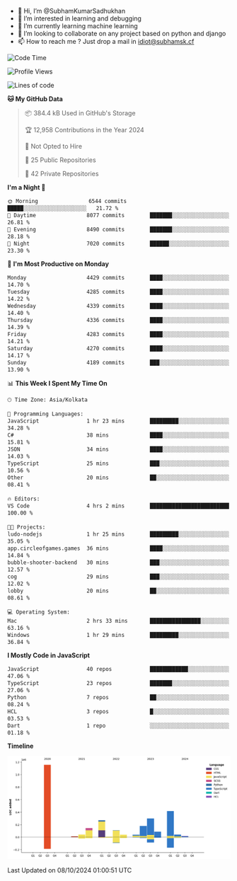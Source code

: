 - 👋 Hi, I’m @SubhamKumarSadhukhan
- 👀 I’m interested in learning and debugging
- 🌱 I’m currently learning machine learning
- 💞️ I’m looking to collaborate on any project based on python and django
- 📫 How to reach me ?
      Just drop a mail in idiot@subhamsk.cf

<!---
SubhamKumarSadhukhan/SubhamKumarSadhukhan is a ✨ special ✨ repository because its `README.md` (this file) appears on your GitHub profile.
You can click the Preview link to take a look at your changes.
--->


<!--START_SECTION:waka-->
![Code Time](http://img.shields.io/badge/Code%20Time-2%2C554%20hrs-blue)

![Profile Views](http://img.shields.io/badge/Profile%20Views-3-blue)

![Lines of code](https://img.shields.io/badge/From%20Hello%20World%20I%27ve%20Written-2.8%20million%20lines%20of%20code-blue)

**🐱 My GitHub Data** 

> 📦 384.4 kB Used in GitHub's Storage 
 > 
> 🏆 12,958 Contributions in the Year 2024
 > 
> 🚫 Not Opted to Hire
 > 
> 📜 25 Public Repositories 
 > 
> 🔑 42 Private Repositories 
 > 
**I'm a Night 🦉** 

```text
🌞 Morning                6544 commits        █████░░░░░░░░░░░░░░░░░░░░   21.72 % 
🌆 Daytime                8077 commits        ███████░░░░░░░░░░░░░░░░░░   26.81 % 
🌃 Evening                8490 commits        ███████░░░░░░░░░░░░░░░░░░   28.18 % 
🌙 Night                  7020 commits        ██████░░░░░░░░░░░░░░░░░░░   23.30 % 
```
📅 **I'm Most Productive on Monday** 

```text
Monday                   4429 commits        ████░░░░░░░░░░░░░░░░░░░░░   14.70 % 
Tuesday                  4285 commits        ████░░░░░░░░░░░░░░░░░░░░░   14.22 % 
Wednesday                4339 commits        ████░░░░░░░░░░░░░░░░░░░░░   14.40 % 
Thursday                 4336 commits        ████░░░░░░░░░░░░░░░░░░░░░   14.39 % 
Friday                   4283 commits        ████░░░░░░░░░░░░░░░░░░░░░   14.21 % 
Saturday                 4270 commits        ████░░░░░░░░░░░░░░░░░░░░░   14.17 % 
Sunday                   4189 commits        ███░░░░░░░░░░░░░░░░░░░░░░   13.90 % 
```


📊 **This Week I Spent My Time On** 

```text
🕑︎ Time Zone: Asia/Kolkata

💬 Programming Languages: 
JavaScript               1 hr 23 mins        █████████░░░░░░░░░░░░░░░░   34.28 % 
C#                       38 mins             ████░░░░░░░░░░░░░░░░░░░░░   15.81 % 
JSON                     34 mins             ████░░░░░░░░░░░░░░░░░░░░░   14.03 % 
TypeScript               25 mins             ███░░░░░░░░░░░░░░░░░░░░░░   10.56 % 
Other                    20 mins             ██░░░░░░░░░░░░░░░░░░░░░░░   08.41 % 

🔥 Editors: 
VS Code                  4 hrs 2 mins        █████████████████████████   100.00 % 

🐱‍💻 Projects: 
ludo-nodejs              1 hr 25 mins        █████████░░░░░░░░░░░░░░░░   35.05 % 
app.circleofgames.games  36 mins             ████░░░░░░░░░░░░░░░░░░░░░   14.84 % 
bubble-shooter-backend   30 mins             ███░░░░░░░░░░░░░░░░░░░░░░   12.57 % 
cog                      29 mins             ███░░░░░░░░░░░░░░░░░░░░░░   12.02 % 
lobby                    20 mins             ██░░░░░░░░░░░░░░░░░░░░░░░   08.61 % 

💻 Operating System: 
Mac                      2 hrs 33 mins       ████████████████░░░░░░░░░   63.16 % 
Windows                  1 hr 29 mins        █████████░░░░░░░░░░░░░░░░   36.84 % 
```

**I Mostly Code in JavaScript** 

```text
JavaScript               40 repos            ████████████░░░░░░░░░░░░░   47.06 % 
TypeScript               23 repos            ███████░░░░░░░░░░░░░░░░░░   27.06 % 
Python                   7 repos             ██░░░░░░░░░░░░░░░░░░░░░░░   08.24 % 
HCL                      3 repos             █░░░░░░░░░░░░░░░░░░░░░░░░   03.53 % 
Dart                     1 repo              ░░░░░░░░░░░░░░░░░░░░░░░░░   01.18 % 
```



**Timeline**

![Lines of Code chart](https://raw.githubusercontent.com/SubhamKumarSadhukhan/SubhamKumarSadhukhan/main/assets/bar_graph.png)


 Last Updated on 08/10/2024 01:00:51 UTC
<!--END_SECTION:waka-->
